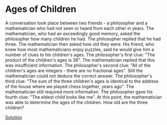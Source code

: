 # Ages of Children

A conversation took place between two friends - a philosopher and a mathematician who had not seen or heard from each other in years. The mathematician, who had an exceedingly good memory, asked the philosopher how many children he had. The philosopher replied that he had three. The mathematician then asked how old they were. His friend, who knew how most mathematicians enjoy puzzles, said he would give him a number of clues to his children's ages. The philosopher's first clue: "The product of the children's ages is 36". The mathematician replied that this was insufficient information. The philosopher's second clue: "All of the children's ages are integers - there are no fractional ages". Still the mathematician could not deduce the correct answer. The philosopher's third clue: "The sum of the three children's ages is identical to the address of the house where we played chess together, years ago". The mathematician still required more information. The philosopher gave his fourth clue: "The eldest child looks like me". At this point, the mathematician was able to determine the ages of the children.
How old are the three children?

[Solution](solution.md)